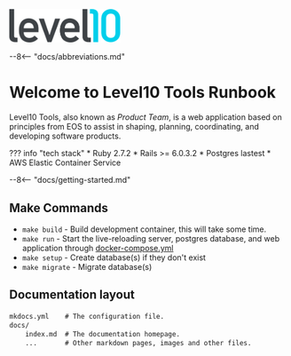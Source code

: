 <img src="level10.png" width="200" />

--8<-- "docs/abbreviations.md"

# Welcome to Level10 Tools Runbook
Level10 Tools, also known as *Product Team*, is a web application based on principles from EOS to assist in shaping, planning, coordinating, and developing software products. 

??? info "tech stack"
    *  Ruby 2.7.2
    *  Rails >= 6.0.3.2
    *  Postgres lastest
    *  AWS Elastic Container Service
  

--8<-- "docs/getting-started.md"


## Make Commands

* `make build` - Build development container, this will take some time.
* `make run` - Start the live-reloading server, postgres database, and web application through [docker-compose.yml](docker-compose.yml)
* `make setup` - Create database(s) if they don't exist
* `make migrate` -  Migrate database(s)


## Documentation layout

    mkdocs.yml    # The configuration file.
    docs/
        index.md  # The documentation homepage.
        ...       # Other markdown pages, images and other files.

